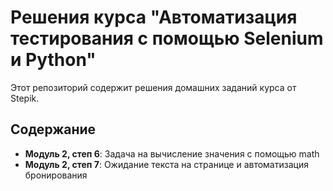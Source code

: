 # Решения курса "Автоматизация тестирования с помощью Selenium и Python"

Этот репозиторий содержит решения домашних заданий курса от Stepik.

## Содержание

- **Модуль 2, степ 6**: Задача на вычисление значения с помощью math
- **Модуль 2, степ 7**: Ожидание текста на странице и автоматизация бронирования
